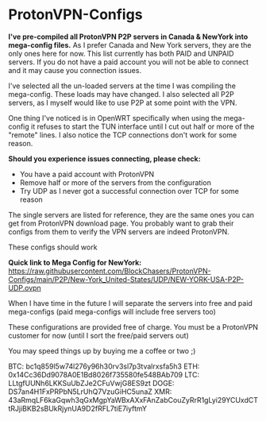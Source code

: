 # ProtonVPN-Configs

**I've pre-compiled all ProtonVPN P2P servers in Canada & NewYork into mega-config files.** As I prefer Canada and New York servers, they are the only ones here for now. This list currently has both PAID and UNPAID servers. If you do not have a paid account you will not be able to connect and it may cause you connection issues.

I've selected all the un-loaded servers at the time I was compiling the mega-config. These loads may have changed. I also selected all P2P servers, as I myself would like to use P2P at some point with the VPN.

One thing I've noticed is in OpenWRT specifically when using the mega-config it refuses to start the TUN interface until I cut out half or more of the "remote" lines. I also notice the TCP connections don't work for some reason.

**Should you experience issues connecting, please check:**

- You have a paid account with ProtonVPN
- Remove half or more of the servers from the configuration
- Try UDP as I never got a successful connection over TCP for some reason

The single servers are listed for reference, they are the same ones you can get from ProtonVPN download page. You probably want to grab their configs from them to verify the VPN servers are indeed ProtonVPN.

These configs should work

**Quick link to Mega Config for NewYork:** https://raw.githubusercontent.com/BlockChasers/ProtonVPN-Configs/main/P2P/New-York_United-States/UDP/NEW-YORK-USA-P2P-UDP.ovpn


When I have time in the future I will separate the servers into free and paid mega-configs (paid mega-configs will include free servers too)

These configurations are provided free of charge. You must be a ProtonVPN customer for now (until I sort the free/paid servers out)

You may speed things up by buying me a coffee or two ;)

BTC: bc1q859l5w74l276y96h30rv3sl7p3tvalrxsfa5h3
ETH: 0x14Cc36Dd9078A0E1Bd8026f735580fe548BAb709
LTC: LLtgfUUNh6LKKSuUbZJe2CFuVwjG8ES9zt
DOGE: DS7an4H1FxPRPbN5LrUhQ7VzuGiHC5unaZ
XMR: 43aRmqLF6kaGqwh3qGxMgpYaWBxAXxFAnZabCouZyRrR1gLyi29YCUxdCTtRJjiBKB2sBUkRjynUA9D2fRFL7tiE7iyftmY

